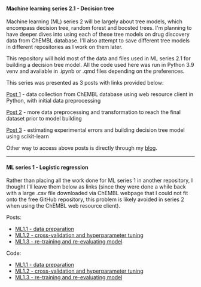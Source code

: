 #### **Machine learning series 2.1 - Decision tree**

Machine learning (ML) series 2 will be largely about tree models, which encompass decision tree, random forest and boosted trees. I'm planning to have deeper dives into using each of these tree models on drug discovery data from ChEMBL database. I'll also attempt to save different tree models in different repositories as I work on them later.

This repository will hold most of the data and files used in ML series 2.1 for building a decision tree model. All the code used here was run in Python 3.9 venv and available in .ipynb or .qmd files depending on the preferences.

This series was presented as 3 posts with links provided below:

[Post 1](https://jhylin.github.io/Data_in_life_blog/posts/16_ML2-1_Decision_tree/1_data_col_prep.html) - data collection from ChEMBL database using web resource client in Python, with initial data preprocessing

[Post 2](https://jhylin.github.io/Data_in_life_blog/posts/16_ML2-1_Decision_tree/2_data_prep_tran.html) - more data preprocessing and transformation to reach the final dataset prior to model building

[Post 3](https://jhylin.github.io/Data_in_life_blog/posts/16_ML2-1_Decision_tree/3_model_build.html) - estimating experimental errors and building decision tree model using scikit-learn

Other way to access above posts is directly through my [blog](https://jhylin.github.io/Data_in_life_blog/).

---

#### **ML series 1 - Logistic regression**

Rather than placing all the work done for ML series 1 in another repository, I thought I'll leave them below as links (since they were done a while back with a large .csv file downloaded via ChEMBL webpage that I could not fit onto the free GitHub repository, this problem is likely avoided in series 2 when using the ChEMBL web resource client).

Posts: 
* [ML1.1 - data preparation](https://jhylin.github.io/Data_in_life_blog/posts/08_ML1-1_Small_molecules_in_ChEMBL_database/ML1-1_chembl_cpds.html)
* [ML1.2 - cross-validation and hyperparameter tuning](https://jhylin.github.io/Data_in_life_blog/posts/10_ML1-2_Small_molecules_in_ChEMBL_database/ML1-2_chembl_cpds.html)
* [ML1.3 - re-training and re-evaluating model](https://jhylin.github.io/Data_in_life_blog/posts/11_ML1-3_Small_molecules_in_ChEMBL_database/ML1-3_chembl_cpds.html)

Code: 
* [ML1.1 - data preparation](https://github.com/jhylin/Data_in_life_blog/blob/main/posts/08_ML1-1_Small_molecules_in_ChEMBL_database/ML1-1_chembl_cpds.qmd) 
* [ML1.2 - cross-validation and hyperparameter tuning](https://github.com/jhylin/Data_in_life_blog/blob/main/posts/10_ML1-2_Small_molecules_in_ChEMBL_database/ML1-2_chembl_cpds.qmd)
* [ML1.3 - re-training and re-evaluating model](https://github.com/jhylin/Data_in_life_blog/blob/main/posts/11_ML1-3_Small_molecules_in_ChEMBL_database/ML1-3_chembl_cpds.qmd)
